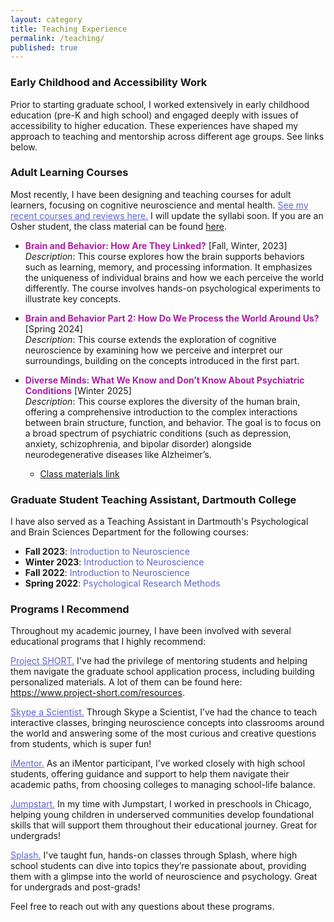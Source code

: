 ```yaml
---
layout: category
title: Teaching Experience
permalink: /teaching/
published: true
---
```


<!-- 
<img src="/img/teaching_img_Dalle.png" alt="Teaching Experience Image" style="width: 300px; margin-right: 20px; float: left;"/>

*Image generated using DALL·E by OpenAI.* -->

### <span>Early Childhood and Accessibility Work</span>

Prior to starting graduate school, I worked extensively in early childhood education (pre-K and high school) and engaged deeply with issues of accessibility to higher education. These experiences have shaped my approach to teaching and mentorship across different age groups. See links below.

### <span>Adult Learning Courses</span>

Most recently, I have been designing and teaching courses for adult learners, focusing on cognitive neuroscience and mental health. <a href="https://osher.dartmouth.edu/get_involved/study_leaders/meet_study_leaders/clarasava-segal.php" style="color:rgb(95, 101, 205);">See my recent courses and reviews here.</a>  I will update the syllabi soon. If you are an Osher student, the class material can be found [here](/osher/DiverseMinds/osher/).

- **<span style="color:rgb(173, 30, 166);">Brain and Behavior: How Are They Linked?</span>** [Fall, Winter, 2023]  
  *Description*: This course explores how the brain supports behaviors such as learning, memory, and processing information. It emphasizes the uniqueness of individual brains and how we each perceive the world differently. The course involves hands-on psychological experiments to illustrate key concepts.

- **<span style="color:rgb(173, 30, 166);">Brain and Behavior Part 2: How Do We Process the World Around Us?</span>** [Spring 2024]  
  *Description*: This course extends the exploration of cognitive neuroscience by examining how we perceive and interpret our surroundings, building on the concepts introduced in the first part.


- **<span style="color:rgb(173, 30, 166);">Diverse Minds: What We Know and Don’t Know About Psychiatric Conditions</span>** [Winter 2025]  
  *Description*: This course explores the diversity of the human brain, offering a comprehensive introduction to the complex interactions between brain structure, function, and behavior. The goal is to focus on a broad spectrum of psychiatric conditions (such as depression, anxiety, schizophrenia, and bipolar disorder) alongside neurodegenerative diseases like Alzheimer’s.
  - [Class materials link](/osher/DiverseMinds/coursegoals/)

### <span>Graduate Student Teaching Assistant, Dartmouth College</span>

I have also served as a Teaching Assistant in Dartmouth's Psychological and Brain Sciences Department for the following courses:

- **Fall 2023**: <span style="color:rgb(95, 101, 205);">Introduction to Neuroscience</span>
- **Winter 2023**: <span style="color:rgb(95, 101, 205);">Introduction to Neuroscience</span>
- **Fall 2022**: <span style="color:rgb(95, 101, 205);">Introduction to Neuroscience</span>
- **Spring 2022**: <span style="color:rgb(95, 101, 205);">Psychological Research Methods</span>


### <span>Programs I Recommend</span>

Throughout my academic journey, I have been involved with several educational programs that I highly recommend:

<!-- - <a href="https://www.project-short.com/" style="color:rgb(95, 101, 205);">Project SHORT</a>
- <a href="https://www.skypeascientist.com/" style="color:rgb(95, 101, 205);">Skype a Scientist</a>
- <a href="https://imentor.org/where-we-work/bay-area?gclid=CjwKCAiA4smsBhAEEiwAO6DEjd9mSDIkCQNpaC4q7yf7C9YQeK6SdkQofWxSGqeYRzmLgP4sYiJZTxoCMPkQAvD_BwE" style="color:rgb(95, 101, 205);">iMentor</a>
- <a href="https://www.jstart.org/" style="color:rgb(95, 101, 205);">Jumpstart</a>
- <a href="https://splashchicago.learningu.org/teach/teachers/clarasavasegal/bio.html" style="color:rgb(95, 101, 205);">Splash</a> -->
<a href="https://www.project-short.com/" style="color:rgb(95, 101, 205);">Project SHORT.</a>
I've had the privilege of mentoring students and helping them navigate the graduate school application process, including building personalized materials. A lot of them can be found here: https://www.project-short.com/resources. 

<a href="https://www.skypeascientist.com/" style="color:rgb(95, 101, 205);">Skype a Scientist.</a>
Through Skype a Scientist, I’ve had the chance to teach interactive classes, bringing neuroscience concepts into classrooms around the world and answering some of the most curious and creative questions from students, which is super fun!

<a href="https://imentor.org/where-we-work/bay-area?gclid=CjwKCAiA4smsBhAEEiwAO6DEjd9mSDIkCQNpaC4q7yf7C9YQeK6SdkQofWxSGqeYRzmLgP4sYiJZTxoCMPkQAvD_BwE" style="color:rgb(95, 101, 205);">iMentor.</a>
As an iMentor participant, I’ve worked closely with high school students, offering guidance and support to help them navigate their academic paths, from choosing colleges to managing school-life balance.

<a href="https://www.jstart.org/" style="color:rgb(95, 101, 205);">Jumpstart.</a>
In my time with Jumpstart, I worked in preschools in Chicago, helping young children in underserved communities develop foundational skills that will support them throughout their educational journey. Great for undergrads!

<a href="https://splashchicago.learningu.org/teach/teachers/clarasavasegal/bio.html" style="color:rgb(95, 101, 205);">Splash.</a>
I've taught fun, hands-on classes through Splash, where high school students can dive into topics they’re passionate about, providing them with a glimpse into the world of neuroscience and psychology. Great for undergrads and post-grads!

Feel free to reach out with any questions about these programs.
